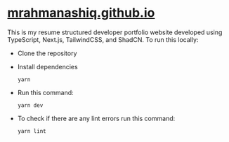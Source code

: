 # [mrahmanashiq.github.io](https://mrahmanashiq.github.io)

This is my resume structured developer portfolio website developed using TypeScript, Next.js, TailwindCSS, and ShadCN. To run this locally:

- Clone the repository
- Install dependencies

  ```shell
  yarn
  ```

- Run this command:

  ```shell
  yarn dev
  ```

- To check if there are any lint errors run this command:

  ```shell
  yarn lint
  ```

